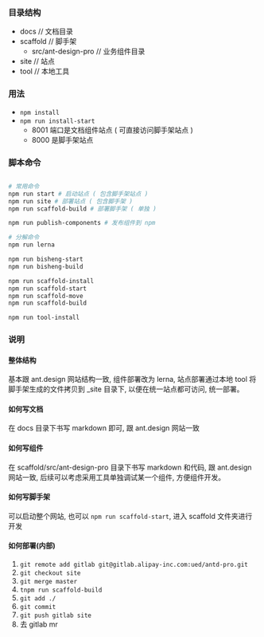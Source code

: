 ### 目录结构

- docs // 文档目录
- scaffold // 脚手架
    - src/ant-design-pro // 业务组件目录
- site // 站点
- tool // 本地工具

### 用法

- `npm install`
- `npm run install-start`
  - 8001 端口是文档组件站点 ( 可直接访问脚手架站点 )
  - 8000 是脚手架站点

### 脚本命令

```bash

# 常用命令
npm run start # 启动站点 ( 包含脚手架站点 )
npm run site # 部署站点 ( 包含脚手架 )
npm run scaffold-build # 部署脚手架 ( 单独 )

npm run publish-components # 发布组件到 npm

# 分解命令
npm run lerna

npm run bisheng-start
npm run bisheng-build

npm run scaffold-install
npm run scaffold-start
npm run scaffold-move
npm run scaffold-build

npm run tool-install
```

### 说明

#### 整体结构

基本跟 ant.design 网站结构一致, 组件部署改为 lerna, 站点部署通过本地 tool 将脚手架生成的文件拷贝到 _site 目录下, 以便在统一站点都可访问, 统一部署。

#### 如何写文档

在 docs 目录下书写 markdown 即可, 跟 ant.design 网站一致

#### 如何写组件

在 scaffold/src/ant-design-pro 目录下书写 markdown 和代码, 跟 ant.design 网站一致, 后续可以考虑采用工具单独调试某一个组件, 方便组件开发。

#### 如何写脚手架

可以启动整个网站, 也可以 `npm run scaffold-start`, 进入 scaffold 文件夹进行开发

#### 如何部署(内部)

1. `git remote add gitlab git@gitlab.alipay-inc.com:ued/antd-pro.git`
1. `git checkout site`
1. `git merge master`
1. `tnpm run scaffold-build`
1. `git add ./`
1. `git commit`
1. `git push gitlab site`
1. 去 gitlab mr
